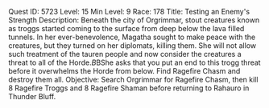Quest ID: 5723
Level: 15
Min Level: 9
Race: 178
Title: Testing an Enemy's Strength
Description: Beneath the city of Orgrimmar, stout creatures known as troggs started coming to the surface from deep below the lava filled tunnels. In her ever-benevolence, Magatha sought to make peace with the creatures, but they turned on her diplomats, killing them. She will not allow such treatment of the tauren people and now consider the creatures a threat to all of the Horde.$B$BShe asks that you put an end to this trogg threat before it overwhelms the Horde from below. Find Ragefire Chasm and destroy them all.
Objective: Search Orgrimmar for Ragefire Chasm, then kill 8 Ragefire Troggs and 8 Ragefire Shaman before returning to Rahauro in Thunder Bluff.
